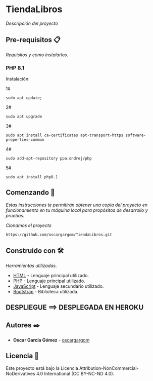 # TiendaLibros

_Descripción del proyecto_

## Pre-requisitos 📋

_Requisitos y como instalarlos._

### PHP 8.1
Instalación:

1#
```
sudo apt update; 
```
2#
```
sudo apt upgrade
```
3#
```
sudo apt install ca-certificates apt-transport-https software-properties-common
```
4#
```
sudo add-apt-repository ppa:ondrej/php
```
5#
```
sudo apt install php8.1
```


## Comenzando 🚀

_Estas instrucciones te permitirán obtener una copia del proyecto en funcionamiento en tu máquina local para propósitos de desarrollo y pruebas._

_Clonamos el proyecto_
```
https://github.com/oscargargom/TiendaLibros.git
```


## Construido con 🛠️

_Herramientas utilizadas._

* [HTML](https://www.w3schools.com/html/) - Lenguaje principal utilizado.
* [PHP](https://www.php.net/) - Lenguaje principal utilizado.
* [JavaScript](https://es.wikipedia.org/wiki/JavaScript) - Lenguaje secundario utilizado.
* [Bootstrap](https://getbootstrap.com/) - Biblioteca utilizada.

## DESPLIEGUE ==> DESPLEGADA EN HEROKU


## Autores ✒️

* **Oscar García Gómez** - [oscargargom](https://github.com/oscargargom) 



## Licencia 📄

Este proyecto está bajo la Licencia Attribution-NonCommercial-NoDerivatives 4.0 International (CC BY-NC-ND 4.0).
